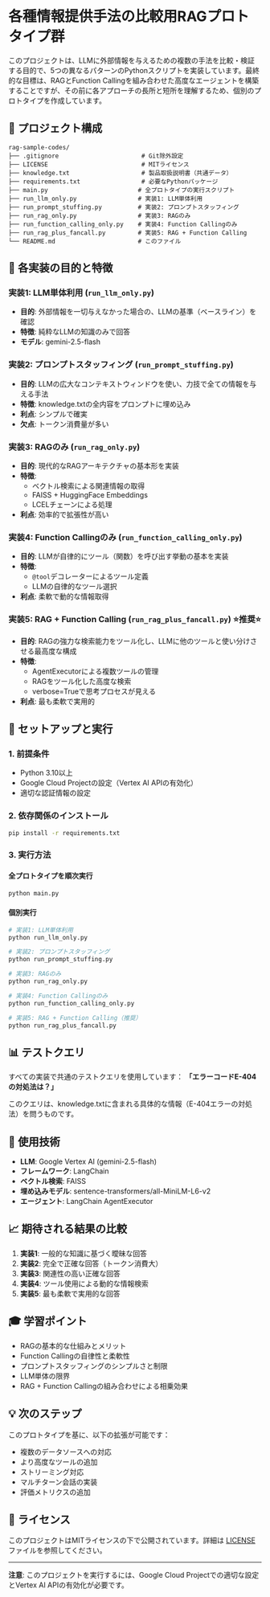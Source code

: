 # 各種情報提供手法の比較用RAGプロトタイプ群

このプロジェクトは、LLMに外部情報を与えるための複数の手法を比較・検証する目的で、5つの異なるパターンのPythonスクリプトを実装しています。最終的な目標は、RAGとFunction Callingを組み合わせた高度なエージェントを構築することですが、その前に各アプローチの長所と短所を理解するため、個別のプロトタイプを作成しています。

## 📁 プロジェクト構成

```
rag-sample-codes/
├── .gitignore                       # Git除外設定
├── LICENSE                          # MITライセンス
├── knowledge.txt                    # 製品取扱説明書（共通データ）
├── requirements.txt                 # 必要なPythonパッケージ
├── main.py                         # 全プロトタイプの実行スクリプト
├── run_llm_only.py                 # 実装1: LLM単体利用
├── run_prompt_stuffing.py          # 実装2: プロンプトスタッフィング
├── run_rag_only.py                 # 実装3: RAGのみ
├── run_function_calling_only.py    # 実装4: Function Callingのみ
├── run_rag_plus_fancall.py         # 実装5: RAG + Function Calling
└── README.md                       # このファイル
```

## 🎯 各実装の目的と特徴

### 実装1: LLM単体利用 (`run_llm_only.py`)
- **目的**: 外部情報を一切与えなかった場合の、LLMの基準（ベースライン）を確認
- **特徴**: 純粋なLLMの知識のみで回答
- **モデル**: gemini-2.5-flash

### 実装2: プロンプトスタッフィング (`run_prompt_stuffing.py`)
- **目的**: LLMの広大なコンテキストウィンドウを使い、力技で全ての情報を与える手法
- **特徴**: knowledge.txtの全内容をプロンプトに埋め込み
- **利点**: シンプルで確実
- **欠点**: トークン消費量が多い

### 実装3: RAGのみ (`run_rag_only.py`)
- **目的**: 現代的なRAGアーキテクチャの基本形を実装
- **特徴**: 
  - ベクトル検索による関連情報の取得
  - FAISS + HuggingFace Embeddings
  - LCELチェーンによる処理
- **利点**: 効率的で拡張性が高い

### 実装4: Function Callingのみ (`run_function_calling_only.py`)
- **目的**: LLMが自律的にツール（関数）を呼び出す挙動の基本を実装
- **特徴**: 
  - `@tool`デコレーターによるツール定義
  - LLMの自律的なツール選択
- **利点**: 柔軟で動的な情報取得

### 実装5: RAG + Function Calling (`run_rag_plus_fancall.py`) ⭐推奨⭐
- **目的**: RAGの強力な検索能力をツール化し、LLMに他のツールと使い分けさせる最高度な構成
- **特徴**: 
  - AgentExecutorによる複数ツールの管理
  - RAGをツール化した高度な検索
  - verbose=Trueで思考プロセスが見える
- **利点**: 最も柔軟で実用的

## 🚀 セットアップと実行

### 1. 前提条件
- Python 3.10以上
- Google Cloud Projectの設定（Vertex AI APIの有効化）
- 適切な認証情報の設定

### 2. 依存関係のインストール
```bash
pip install -r requirements.txt
```

### 3. 実行方法

#### 全プロトタイプを順次実行
```bash
python main.py
```

#### 個別実行
```bash
# 実装1: LLM単体利用
python run_llm_only.py

# 実装2: プロンプトスタッフィング  
python run_prompt_stuffing.py

# 実装3: RAGのみ
python run_rag_only.py

# 実装4: Function Callingのみ
python run_function_calling_only.py

# 実装5: RAG + Function Calling（推奨）
python run_rag_plus_fancall.py
```

## 📊 テストクエリ

すべての実装で共通のテストクエリを使用しています：
**「エラーコードE-404の対処法は？」**

このクエリは、knowledge.txtに含まれる具体的な情報（E-404エラーの対処法）を問うものです。

## 🔧 使用技術

- **LLM**: Google Vertex AI (gemini-2.5-flash)
- **フレームワーク**: LangChain
- **ベクトル検索**: FAISS
- **埋め込みモデル**: sentence-transformers/all-MiniLM-L6-v2
- **エージェント**: LangChain AgentExecutor

## 📈 期待される結果の比較

1. **実装1**: 一般的な知識に基づく曖昧な回答
2. **実装2**: 完全で正確な回答（トークン消費大）
3. **実装3**: 関連性の高い正確な回答
4. **実装4**: ツール使用による動的な情報検索
5. **実装5**: 最も柔軟で実用的な回答

## 🎓 学習ポイント

- RAGの基本的な仕組みとメリット
- Function Callingの自律性と柔軟性
- プロンプトスタッフィングのシンプルさと制限
- LLM単体の限界
- RAG + Function Callingの組み合わせによる相乗効果

## 💡 次のステップ

このプロトタイプを基に、以下の拡張が可能です：

- 複数のデータソースへの対応
- より高度なツールの追加
- ストリーミング対応
- マルチターン会話の実装
- 評価メトリクスの追加

## 📄 ライセンス

このプロジェクトはMITライセンスの下で公開されています。詳細は [LICENSE](LICENSE) ファイルを参照してください。

---

**注意**: このプロジェクトを実行するには、Google Cloud Projectでの適切な設定とVertex AI APIの有効化が必要です。

